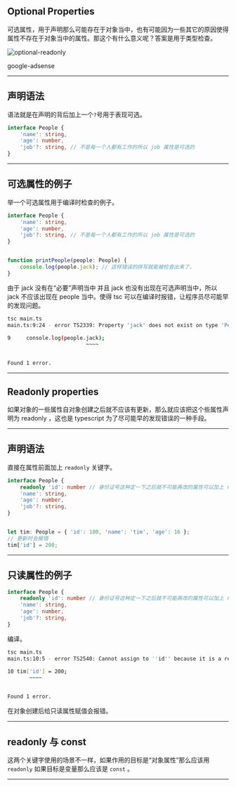 ## Optional Properties
可选属性，用于声明那么可能存在于对象当中，也有可能因为一些其它的原因使得属性不存在于对象当中的属性。那这个有什么意义呢？答案是用于类型检查。

![optional-readonly](static/2020-15/optional-readonly.png)

google-adsense

---

## 声明语法
语法就是在声明的背后加上一个`?`号用于表现可选。
```ts
interface People {
    'name': string,
    'age': number,
    'job'?: string, // 不是每一个人都有工作的所以 job 属性是可选的
}
```

---

## 可选属性的例子
举一个可选属性用于编译时检查的例子。
```ts
interface People {
    'name': string,
    'age': number,
    'job'?: string, // 不是每一个人都有工作的所以 job 属性是可选的
}


function printPeople(people: People) {
    console.log(people.jack); // 这样错误的拼写就能被检查出来了。
}
```
由于 jack 没有在“必要”声明当中 并且 jack 也没有出现在可选声明当中，所以 jack 不应该出现在 people 当中。使得 tsc 可以在编译时报错，让程序员尽可能早的发现问题。

```bash
tsc main.ts 
main.ts:9:24 - error TS2339: Property 'jack' does not exist on type 'People'.

9     console.log(people.jack);
                         ~~~~


Found 1 error.

```

---

## Readonly properties 
如果对象的一些属性自对象创建之后就不应该有更新，那么就应该把这个些属性声明为 readonly ，这也是 typescript 为了尽可能早的发现错误的一种手段。

---

## 声明语法
直接在属性前面加上 `readonly` 关键字。
```ts
interface People {
    readonly 'id': number // 身份证号这种定一下之后就不可能再改的属性可以加上 readonly 。
    'name': string,
    'age': number,
    'job'?: string,
}


let tim: People = { 'id': 100, 'name': 'tim', 'age': 16 };
// 更新时会报错
tim['id'] = 200;
```
---

## 只读属性的例子

```ts
interface People {
    readonly 'id': number // 身份证号这种定一下之后就不可能再改的属性可以加上 readonly 。
    'name': string,
    'age': number,
    'job'?: string,
}
```
编译。
```bash
tsc main.ts 
main.ts:10:5 - error TS2540: Cannot assign to ''id'' because it is a read-only property.

10 tim['id'] = 200;
       ~~~~


Found 1 error.
```
在对象创建后给只读属性赋值会报错。


---


## readonly 与 const
这两个关键字使用的场景不一样，如果作用的目标是“对象属性”那么应该用 `readonly` 如果目标是变量那么应该是 `const` 。

---



